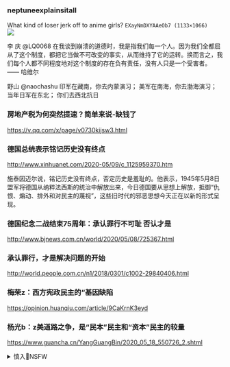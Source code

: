 ### neptuneexplainsitall
What kind of loser jerk off to anime girls?
`EXayNmDXYAAeOb7 (1133×1066)`<br>
![](https://pbs.twimg.com/media/EXayNmDXYAAeOb7?format=jpg&name=orig)

李 庆
@LQ0068
在我谈到崩溃的道德时，我是指我们每一个人。因为我们全都屈从了这个制度，都把它当做不可改变的事实，从而维持了它的运转。换而言之，我们每个人都不同程度地对这个制度的存在负有责任，没有人只是一个受害者。
—— 哈维尔

野山
@naochashu
印军在藏南，你去内蒙演习；
美军在南海，你去渤海演习；
当年日军在东北；
你们去西北抗日

### 房地产税为何突然提速？简单来说-缺钱了
https://v.qq.com/x/page/v0730kijsw3.html

### 德国总统表示铭记历史没有终点
http://www.xinhuanet.com/2020-05/09/c_1125959370.htm

施泰因迈尔说，铭记历史没有终点，否定历史是羞耻的。他表示，1945年5月8日盟军将德国从纳粹法西斯的统治中解放出来，今日德国要从思想上解放，抵御“仇恨、煽动、排外和对民主的蔑视”，这些旧时代的邪恶思想今天正在以新的形式呈现。

### 德国纪念二战结束75周年：承认罪行不可耻 否认才是
http://www.bjnews.com.cn/world/2020/05/08/725367.html

### 承认罪行，才是解决问题的开始
http://world.people.com.cn/n1/2018/0301/c1002-29840406.html

### 梅荣z：西方宪政民主的“基因缺陷
https://opinion.huanqiu.com/article/9CaKrnK3eyd

### 杨光b：z美道路之争，是“民本”民主和“资本”民主的较量
https://www.guancha.cn/YangGuangBin/2020_05_18_550726_2.shtml

<details><summary>慎入🔞NSFW</summary>

Not Safe For Work
![](https://upload.wikimedia.org/wikipedia/commons/thumb/d/d3/Biohazard_Symbol_Specification.png/210px-Biohazard_Symbol_Specification.png)

<details><summary><b>风险自理Use At Your Own Risk🈲</summary>

### 蒋介石为什么会失败？
https://zhidao.baidu.com/question/1964230724341873100.html

3、蒋介石强奸m意，大搞假m主伪z统。

5、蒋介石越俎代庖，优柔寡断。

6、任人唯亲又喜欢用庸才。只要对他唯命是从又有同乡或黄浦背景的，多么无能的人他也敢用。

8、蒋介石过于自负，过于轻敌。

9、d内的欺上瞒下之风太盛。为了功名利禄，什么不知廉耻的事都作的出。

10、蒋介石远离rm，背弃rm，镇压rm，愚弄rm的统z者，一定会被扔进历史的垃圾堆。

### 蒋介石为什么会失败[已扎口
http://bbs.tianya.cn/post-no05-138891-1.shtml

江中斩蛟：
去查查苏军占领东北后，把日本关东军的武器都交给谁了，那些伪满军队都附逆谁了？日本军事教官、军医、军工厂的技术骨干都给谁服务了？
　　　　百d一下以下词汇：东北野战军 日本兵 ；郭汝槐；刘斐
　　　　
？：
靠谱！地缘zz，苏e支持者得天下。
　　用马列历史唯物主义说，zg就是半殖民地——苏联扶持个儿子zq。

- ？：
gmd的zz宣传敌不过gcd，gcd的zz理论是有系统的，国际性的，zz主张合乎穷b姓的根本利益。所以穷百愿意为gcd卖命。而gmd的士兵。没有这种洗脑教育，他们也不知道在为谁而作战，
  - gongzixb：
  楼猪能自己说服自己么？你来给大家zz宣传一下，给大家洗脑教育一下。老b姓还真是一帮愚m哪？就那么好宣传洗脑的？谁把老b姓当傻瓜谁就是最大的傻瓜。老百姓最大的聪明就是察其言观其行。如果gcd的做法不符合广大rm的利益，凭你说的洗脑，宣传，那样的邪教早就被消灭了。

http://bbs.tianya.cn/post-no05-138891-2.shtml

luo7086：
鼓吹土地私有化的正是你说的g商勾结”，土地私有化了什么人有能力进行土地兼并呢？
  　　　　　　你说的我们自己已经做了g僚资产阶级，我还在这里折腾个什么劲呢？现在还提gc主义么？呵呵

  luo7086：
  　　在这个gj里还有他们g僚资产阶级办不到的事？奇闻了。你也不想想gc主义为啥实现不了，连方向也换了，还不是因欺骗？
</details>
</details>
